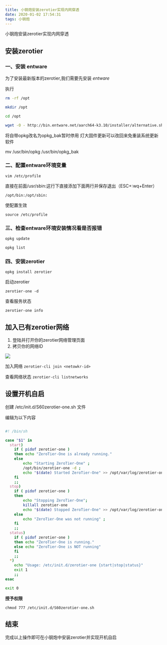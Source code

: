 ```yaml
---
title: 小钢炮安装zerotier实现内网穿透
date: 2020-01-02 17:54:31
tags: 小钢炮
---
```


小钢炮安装zerotier实现内网穿透

## 安装zerotier

### 一、安装 entware

为了安装最新版本的zerotier,我们需要先安装 *entware*

执行

```sh
rm -rf /opt

mkdir /opt

cd /opt

wget -O - http://bin.entware.net/aarch64-k3.10/installer/alternative.sh | sh
```

将自带opkg改名为opkg_bak暂时停用 灯大固件更新可以改回来免重装系统更新软件

mv /usr/bin/opkg /usr/bin/opkg_bak

### 二、配置entware环境变量

`vim /etc/profile`

直接在前面/usr/sbin:这行下直接添加下面两行并保存退出（ESC+:wq+Enter）

`/opt/bin:/opt/sbin:`

使配置生效

`source /etc/profile`

### 三、检查entware环境安装情况看是否报错

```sh
opkg update

opkg list
```

### 四、安装zerotier

`opkg install zerotier`

启动zerotier

`zerotier-one -d`

查看服务状态

`zerotier-one info`

## 加入已有zerotier网络

1. 登陆并打开你的zerotier网络管理页面
2. 拷贝你的网络ID

![ ](./CD65E8E75C1CBF3BF60AFBF278909ACD.jpg)

加入网络 `zerotier-cli join <netowkr-id>`

查看网络状态 `zerotier-cli listnetworks`

## 设置开机自启

创建 /etc/init.d/S60zerotier-one.sh 文件

编辑为以下内容

```sh

#! /bin/sh

case "$1" in
  start)
    if ( pidof zerotier-one )
    then echo "ZeroTier-One is already running."
    else
        echo "Starting ZeroTier-One" ;
        /opt/bin/zerotier-one -d ;
        echo "$(date) Started ZeroTier-One" >> /opt/var/log/zerotier-one.log ;
    fi
    ;;
  stop)
    if ( pidof zerotier-one )
    then
        echo "Stopping ZeroTier-One";
        killall zerotier-one
        echo "$(date) Stopped ZeroTier-One" >> /opt/var/log/zerotier-one.log
    else
        echo "ZeroTier-One was not running" ;
    fi
    ;;
  status)
    if ( pidof zerotier-one )
    then echo "ZeroTier-One is running."
    else echo "ZeroTier-One is NOT running"
    fi
    ;;
  *)
    echo "Usage: /etc/init.d/zerotier-one {start|stop|status}"
    exit 1
    ;;
esac

exit 0

```

**授予权限**

`chmod 777 /etc/init.d/S60zerotier-one.sh`

## 结束

完成以上操作即可在小钢炮中安装zerotier并实现开机自启
